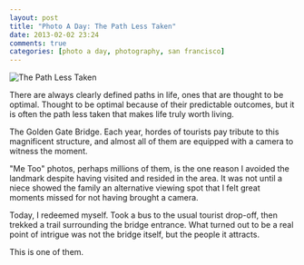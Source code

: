```yaml
---
layout: post
title: "Photo A Day: The Path Less Taken"
date: 2013-02-02 23:24
comments: true
categories: [photo a day, photography, san francisco]
---
```


![The Path Less Taken](http://static.rickypai.com/blog/2013/photo-a-day/2013-02-02/DSCF2593.jpg)

There are always clearly defined paths in life, ones that are thought to be optimal. Thought to be optimal because of their predictable outcomes, but it is often the path less taken that makes life truly worth living.

The Golden Gate Bridge. Each year, hordes of tourists pay tribute to this magnificent structure, and almost all of them are equipped with a camera to witness the moment.

"Me Too" photos, perhaps millions of them, is the one reason I avoided the landmark despite having visited and resided in the area. It was not until a niece showed the family an alternative viewing spot that I felt great moments missed for not having brought a camera.

Today, I redeemed myself. Took a bus to the usual tourist drop-off, then trekked a trail surrounding the bridge entrance. What turned out to be a real point of intrigue was not the bridge itself, but the people it attracts.

This is one of them.